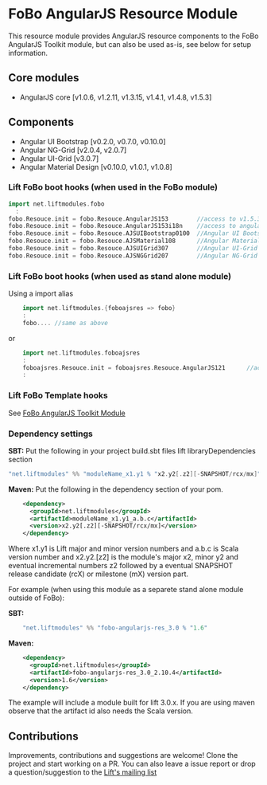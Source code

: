 # FoBo AngularJS Resource Module

This resource module provides AngularJS resource components to the FoBo AngularJS Toolkit module, 
but can also be used as-is, see below for setup information.

## Core modules 

- AngularJS core [v1.0.6, v1.2.11, v1.3.15, v1.4.1, v1.4.8, v1.5.3]

## Components

- Angular UI Bootstrap [v0.2.0, v0.7.0, v0.10.0]
- Angular NG-Grid [v2.0.4, v2.0.7]
- Angular UI-Grid [v3.0.7]
- Angular Material Design [v0.10.0, v1.0.1, v1.0.8]

### Lift FoBo boot hooks (when used in the FoBo module)

```scala
import net.liftmodules.fobo 
  :
fobo.Resouce.init = fobo.Resouce.AngularJS153        //access to v1.5.3 core files 
fobo.Resouce.init = fobo.Resouce.AngularJS153i18n    //access to angular i18n files 
fobo.Resouce.init = fobo.Resouce.AJSUIBootstrap0100  //Angular UI Bootstrap
fobo.Resouce.init = fobo.Resouce.AJSMaterial108      //Angular Material
fobo.Resouce.init = fobo.Resouce.AJSUIGrid307        //Angular UI-Grid
fobo.Resouce.init = fobo.Resouce.AJSNGGrid207        //Angular NG-Grid
```
### Lift FoBo boot hooks (when used as stand alone module)

Using a import alias
```scala
    import net.liftmodules.{foboajsres => fobo}
    :
    fobo.... //same as above
```
or 
```scala
    import net.liftmodules.foboajsres 
    :
    foboajsres.Resouce.init = foboajsres.Resouce.AngularJS121      //access to core files
    : 
```
    
### Lift FoBo Template hooks

See [FoBo AngularJS Toolkit Module](https://github.com/karma4u101/Angular/AngularJS)

### Dependency settings

**SBT:**
Put the following in your project build.sbt files lift libraryDependencies section 
```scala
"net.liftmodules" %% "moduleName_x1.y1 % "x2.y2[.z2][-SNAPSHOT/rcx/mx]"
```
**Maven:** Put the following in the dependency section of your pom.
```xml
    <dependency>
      <groupId>net.liftmodules</groupId>
      <artifactId>moduleName_x1.y1_a.b.c</artifactId>
      <version>x2.y2[.z2][-SNAPSHOT/rcx/mx]</version>
    </dependency>
```
Where x1.y1 is Lift major and minor version numbers and a.b.c is Scala
version number and x2.y2.[z2] is the module's major x2, minor y2 and
eventual incremental numbers z2 followed by a eventual SNAPSHOT 
release candidate (rcX) or milestone (mX) version part.

For example (when using this module as a separete stand alone module outside of FoBo):

**SBT:**
```scala
    "net.liftmodules" %% "fobo-angularjs-res_3.0 % "1.6"
```
**Maven:**
```xml
    <dependency>
      <groupId>net.liftmodules</groupId>
      <artifactId>fobo-angularjs-res_3.0_2.10.4</artifactId>
      <version>1.6</version>
    </dependency>
```
The example will include a module built for lift 3.0.x. 
If you are using maven observe that the artifact id also needs the Scala version.

## Contributions
Improvements, contributions and suggestions are welcome! Clone the project and start working on a PR. You can also leave a issue report 
or drop a question/suggestion to the [Lift's mailing list](http://groups.google.com/group/liftweb/) 
